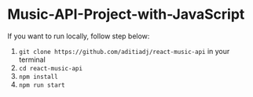 # Music-API-Project-with-JavaScript



If you want to run locally, follow step below:

1. ``` git clone https://github.com/aditiadj/react-music-api ``` in your terminal
2. ``` cd react-music-api ```
3. ``` npm install ```
4. ``` npm run start ```


